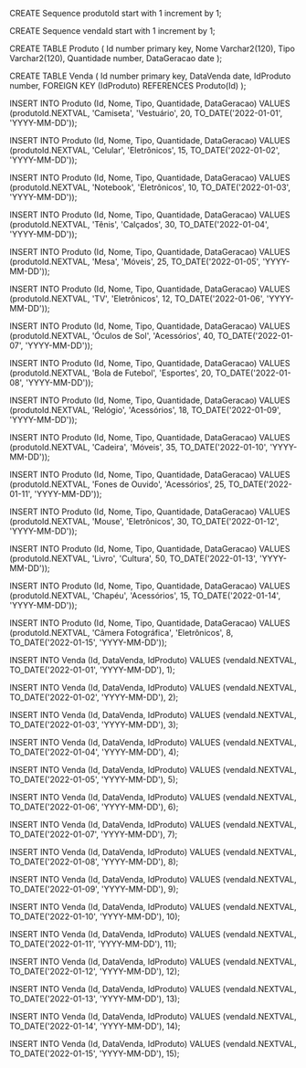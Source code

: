 CREATE Sequence produtoId
start with 1
increment by 1;

CREATE Sequence vendaId
start with 1
increment by 1;

CREATE TABLE Produto (
	Id number primary key,
	Nome Varchar2(120),
	Tipo Varchar2(120),
	Quantidade number,
	DataGeracao date
);

CREATE TABLE Venda (
	Id number primary key,
	DataVenda date,
	IdProduto number,
	FOREIGN KEY (IdProduto) REFERENCES Produto(Id)
);

INSERT INTO Produto (Id, Nome, Tipo, Quantidade, DataGeracao) VALUES
(produtoId.NEXTVAL, 'Camiseta', 'Vestuário', 20, TO_DATE('2022-01-01', 'YYYY-MM-DD'));

INSERT INTO Produto (Id, Nome, Tipo, Quantidade, DataGeracao) VALUES
(produtoId.NEXTVAL, 'Celular', 'Eletrônicos', 15, TO_DATE('2022-01-02', 'YYYY-MM-DD'));

INSERT INTO Produto (Id, Nome, Tipo, Quantidade, DataGeracao) VALUES
(produtoId.NEXTVAL, 'Notebook', 'Eletrônicos', 10, TO_DATE('2022-01-03', 'YYYY-MM-DD'));

INSERT INTO Produto (Id, Nome, Tipo, Quantidade, DataGeracao) VALUES
(produtoId.NEXTVAL, 'Tênis', 'Calçados', 30, TO_DATE('2022-01-04', 'YYYY-MM-DD'));

INSERT INTO Produto (Id, Nome, Tipo, Quantidade, DataGeracao) VALUES
(produtoId.NEXTVAL, 'Mesa', 'Móveis', 25, TO_DATE('2022-01-05', 'YYYY-MM-DD'));

INSERT INTO Produto (Id, Nome, Tipo, Quantidade, DataGeracao) VALUES
(produtoId.NEXTVAL, 'TV', 'Eletrônicos', 12, TO_DATE('2022-01-06', 'YYYY-MM-DD'));

INSERT INTO Produto (Id, Nome, Tipo, Quantidade, DataGeracao) VALUES
(produtoId.NEXTVAL, 'Óculos de Sol', 'Acessórios', 40, TO_DATE('2022-01-07', 'YYYY-MM-DD'));

INSERT INTO Produto (Id, Nome, Tipo, Quantidade, DataGeracao) VALUES
(produtoId.NEXTVAL, 'Bola de Futebol', 'Esportes', 20, TO_DATE('2022-01-08', 'YYYY-MM-DD'));

INSERT INTO Produto (Id, Nome, Tipo, Quantidade, DataGeracao) VALUES
(produtoId.NEXTVAL, 'Relógio', 'Acessórios', 18, TO_DATE('2022-01-09', 'YYYY-MM-DD'));

INSERT INTO Produto (Id, Nome, Tipo, Quantidade, DataGeracao) VALUES
(produtoId.NEXTVAL, 'Cadeira', 'Móveis', 35, TO_DATE('2022-01-10', 'YYYY-MM-DD'));

INSERT INTO Produto (Id, Nome, Tipo, Quantidade, DataGeracao) VALUES
(produtoId.NEXTVAL, 'Fones de Ouvido', 'Acessórios', 25, TO_DATE('2022-01-11', 'YYYY-MM-DD'));

INSERT INTO Produto (Id, Nome, Tipo, Quantidade, DataGeracao) VALUES
(produtoId.NEXTVAL, 'Mouse', 'Eletrônicos', 30, TO_DATE('2022-01-12', 'YYYY-MM-DD'));

INSERT INTO Produto (Id, Nome, Tipo, Quantidade, DataGeracao) VALUES
(produtoId.NEXTVAL, 'Livro', 'Cultura', 50, TO_DATE('2022-01-13', 'YYYY-MM-DD'));

INSERT INTO Produto (Id, Nome, Tipo, Quantidade, DataGeracao) VALUES
(produtoId.NEXTVAL, 'Chapéu', 'Acessórios', 15, TO_DATE('2022-01-14', 'YYYY-MM-DD'));

INSERT INTO Produto (Id, Nome, Tipo, Quantidade, DataGeracao) VALUES
(produtoId.NEXTVAL, 'Câmera Fotográfica', 'Eletrônicos', 8, TO_DATE('2022-01-15', 'YYYY-MM-DD'));

INSERT INTO Venda (Id, DataVenda, IdProduto) VALUES
(vendaId.NEXTVAL, TO_DATE('2022-01-01', 'YYYY-MM-DD'), 1);

INSERT INTO Venda (Id, DataVenda, IdProduto) VALUES
(vendaId.NEXTVAL, TO_DATE('2022-01-02', 'YYYY-MM-DD'), 2);

INSERT INTO Venda (Id, DataVenda, IdProduto) VALUES
(vendaId.NEXTVAL, TO_DATE('2022-01-03', 'YYYY-MM-DD'), 3);

INSERT INTO Venda (Id, DataVenda, IdProduto) VALUES
(vendaId.NEXTVAL, TO_DATE('2022-01-04', 'YYYY-MM-DD'), 4);

INSERT INTO Venda (Id, DataVenda, IdProduto) VALUES
(vendaId.NEXTVAL, TO_DATE('2022-01-05', 'YYYY-MM-DD'), 5);

INSERT INTO Venda (Id, DataVenda, IdProduto) VALUES
(vendaId.NEXTVAL, TO_DATE('2022-01-06', 'YYYY-MM-DD'), 6);

INSERT INTO Venda (Id, DataVenda, IdProduto) VALUES
(vendaId.NEXTVAL, TO_DATE('2022-01-07', 'YYYY-MM-DD'), 7);

INSERT INTO Venda (Id, DataVenda, IdProduto) VALUES
(vendaId.NEXTVAL, TO_DATE('2022-01-08', 'YYYY-MM-DD'), 8);

INSERT INTO Venda (Id, DataVenda, IdProduto) VALUES
(vendaId.NEXTVAL, TO_DATE('2022-01-09', 'YYYY-MM-DD'), 9);

INSERT INTO Venda (Id, DataVenda, IdProduto) VALUES
(vendaId.NEXTVAL, TO_DATE('2022-01-10', 'YYYY-MM-DD'), 10);

INSERT INTO Venda (Id, DataVenda, IdProduto) VALUES
(vendaId.NEXTVAL, TO_DATE('2022-01-11', 'YYYY-MM-DD'), 11);

INSERT INTO Venda (Id, DataVenda, IdProduto) VALUES
(vendaId.NEXTVAL, TO_DATE('2022-01-12', 'YYYY-MM-DD'), 12);

INSERT INTO Venda (Id, DataVenda, IdProduto) VALUES
(vendaId.NEXTVAL, TO_DATE('2022-01-13', 'YYYY-MM-DD'), 13);

INSERT INTO Venda (Id, DataVenda, IdProduto) VALUES
(vendaId.NEXTVAL, TO_DATE('2022-01-14', 'YYYY-MM-DD'), 14);

INSERT INTO Venda (Id, DataVenda, IdProduto) VALUES
(vendaId.NEXTVAL, TO_DATE('2022-01-15', 'YYYY-MM-DD'), 15);
